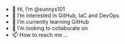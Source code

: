 - 👋 Hi, I’m @sunnys101
- 👀 I’m interested in GitHub, IaC and DevOps 
- 🌱 I’m currently learning GitHub
- 💞️ I’m looking to collaborate on 
- 📫 How to reach me ...

<!---
sunnys101/sunnys101 is a ✨ special ✨ repository because its `README.md` (this file) appears on your GitHub profile.
You can click the Preview link to take a look at your changes.
--->
